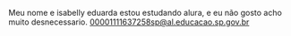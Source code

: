 Meu nome e isabelly eduarda
estou estudando alura, e eu não gosto acho muito desnecessario.
00001111637258sp@al.educacao.sp.gov.br
